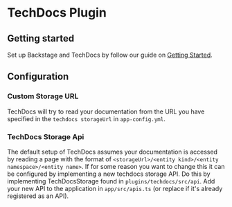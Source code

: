 # TechDocs Plugin

## Getting started

Set up Backstage and TechDocs by follow our guide on [Getting Started](../../docs/features/techdocs/getting-started.md).

## Configuration

### Custom Storage URL

TechDocs will try to read your documentation from the URL you have specified in the `techdocs storageUrl` in `app-config.yml`.

### TechDocs Storage Api

The default setup of TechDocs assumes your documentation is accessed by reading a page with the format of `<storageUrl>/<entity kind>/<entity namespace>/<entity name>`. If for some reason you want to change this it can be configured by implementing a new techdocs storage API. Do this by implementing TechDocsStorage found in `plugins/techdocs/src/api`. Add your new API to the application in `app/src/apis.ts` (or replace if it's already registered as an API).
